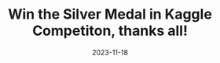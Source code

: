 ---
title: "<strong>Win</strong> the Silver Medal in Kaggle Competiton, thanks all!"
date: 2023-11-18
---